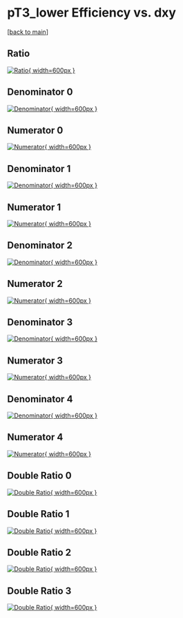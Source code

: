 # pT3_lower Efficiency vs. dxy

[[back to main](./)]



## Ratio

[![Ratio](../mtv/var/pT3_lower_xtr_321_-1_eff_dxy.png){ width=600px }](../mtv/var/pT3_lower_xtr_321_-1_eff_dxy.pdf)

## Denominator 0

[![Denominator](../mtv/den/pT3_lower_xtr_321_-1_eff_dxy_den0.png){ width=600px }](../mtv/den/pT3_lower_xtr_321_-1_eff_dxy_den0.pdf)

## Numerator 0

[![Numerator](../mtv/num/pT3_lower_xtr_321_-1_eff_dxy_num0.png){ width=600px }](../mtv/num/pT3_lower_xtr_321_-1_eff_dxy_num0.pdf)

## Denominator 1

[![Denominator](../mtv/den/pT3_lower_xtr_321_-1_eff_dxy_den1.png){ width=600px }](../mtv/den/pT3_lower_xtr_321_-1_eff_dxy_den1.pdf)

## Numerator 1

[![Numerator](../mtv/num/pT3_lower_xtr_321_-1_eff_dxy_num1.png){ width=600px }](../mtv/num/pT3_lower_xtr_321_-1_eff_dxy_num1.pdf)

## Denominator 2

[![Denominator](../mtv/den/pT3_lower_xtr_321_-1_eff_dxy_den2.png){ width=600px }](../mtv/den/pT3_lower_xtr_321_-1_eff_dxy_den2.pdf)

## Numerator 2

[![Numerator](../mtv/num/pT3_lower_xtr_321_-1_eff_dxy_num2.png){ width=600px }](../mtv/num/pT3_lower_xtr_321_-1_eff_dxy_num2.pdf)

## Denominator 3

[![Denominator](../mtv/den/pT3_lower_xtr_321_-1_eff_dxy_den3.png){ width=600px }](../mtv/den/pT3_lower_xtr_321_-1_eff_dxy_den3.pdf)

## Numerator 3

[![Numerator](../mtv/num/pT3_lower_xtr_321_-1_eff_dxy_num3.png){ width=600px }](../mtv/num/pT3_lower_xtr_321_-1_eff_dxy_num3.pdf)

## Denominator 4

[![Denominator](../mtv/den/pT3_lower_xtr_321_-1_eff_dxy_den4.png){ width=600px }](../mtv/den/pT3_lower_xtr_321_-1_eff_dxy_den4.pdf)

## Numerator 4

[![Numerator](../mtv/num/pT3_lower_xtr_321_-1_eff_dxy_num4.png){ width=600px }](../mtv/num/pT3_lower_xtr_321_-1_eff_dxy_num4.pdf)

## Double Ratio 0

[![Double Ratio](../mtv/ratio/pT3_lower_xtr_321_-1_eff_dxy_ratio0.png){ width=600px }](../mtv/ratio/pT3_lower_xtr_321_-1_eff_dxy_ratio0.pdf)

## Double Ratio 1

[![Double Ratio](../mtv/ratio/pT3_lower_xtr_321_-1_eff_dxy_ratio1.png){ width=600px }](../mtv/ratio/pT3_lower_xtr_321_-1_eff_dxy_ratio1.pdf)

## Double Ratio 2

[![Double Ratio](../mtv/ratio/pT3_lower_xtr_321_-1_eff_dxy_ratio2.png){ width=600px }](../mtv/ratio/pT3_lower_xtr_321_-1_eff_dxy_ratio2.pdf)

## Double Ratio 3

[![Double Ratio](../mtv/ratio/pT3_lower_xtr_321_-1_eff_dxy_ratio3.png){ width=600px }](../mtv/ratio/pT3_lower_xtr_321_-1_eff_dxy_ratio3.pdf)


